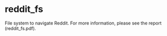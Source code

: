# reddit_fs

File system to navigate Reddit. For more information, please see the report (reddit_fs.pdf).
